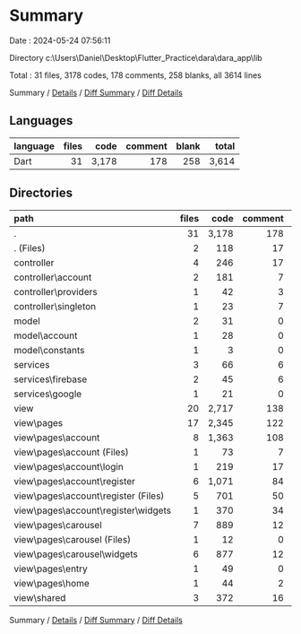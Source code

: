 # Summary

Date : 2024-05-24 07:56:11

Directory c:\\Users\\Daniel\\Desktop\\Flutter_Practice\\dara\\dara_app\\lib

Total : 31 files,  3178 codes, 178 comments, 258 blanks, all 3614 lines

Summary / [Details](details.md) / [Diff Summary](diff.md) / [Diff Details](diff-details.md)

## Languages
| language | files | code | comment | blank | total |
| :--- | ---: | ---: | ---: | ---: | ---: |
| Dart | 31 | 3,178 | 178 | 258 | 3,614 |

## Directories
| path | files | code | comment | blank | total |
| :--- | ---: | ---: | ---: | ---: | ---: |
| . | 31 | 3,178 | 178 | 258 | 3,614 |
| . (Files) | 2 | 118 | 17 | 14 | 149 |
| controller | 4 | 246 | 17 | 30 | 293 |
| controller\\account | 2 | 181 | 7 | 13 | 201 |
| controller\\providers | 1 | 42 | 3 | 6 | 51 |
| controller\\singleton | 1 | 23 | 7 | 11 | 41 |
| model | 2 | 31 | 0 | 2 | 33 |
| model\\account | 1 | 28 | 0 | 2 | 30 |
| model\\constants | 1 | 3 | 0 | 0 | 3 |
| services | 3 | 66 | 6 | 13 | 85 |
| services\\firebase | 2 | 45 | 6 | 8 | 59 |
| services\\google | 1 | 21 | 0 | 5 | 26 |
| view | 20 | 2,717 | 138 | 199 | 3,054 |
| view\\pages | 17 | 2,345 | 122 | 168 | 2,635 |
| view\\pages\\account | 8 | 1,363 | 108 | 121 | 1,592 |
| view\\pages\\account (Files) | 1 | 73 | 7 | 8 | 88 |
| view\\pages\\account\\login | 1 | 219 | 17 | 18 | 254 |
| view\\pages\\account\\register | 6 | 1,071 | 84 | 95 | 1,250 |
| view\\pages\\account\\register (Files) | 5 | 701 | 50 | 59 | 810 |
| view\\pages\\account\\register\\widgets | 1 | 370 | 34 | 36 | 440 |
| view\\pages\\carousel | 7 | 889 | 12 | 33 | 934 |
| view\\pages\\carousel (Files) | 1 | 12 | 0 | 3 | 15 |
| view\\pages\\carousel\\widgets | 6 | 877 | 12 | 30 | 919 |
| view\\pages\\entry | 1 | 49 | 0 | 10 | 59 |
| view\\pages\\home | 1 | 44 | 2 | 4 | 50 |
| view\\shared | 3 | 372 | 16 | 31 | 419 |

Summary / [Details](details.md) / [Diff Summary](diff.md) / [Diff Details](diff-details.md)